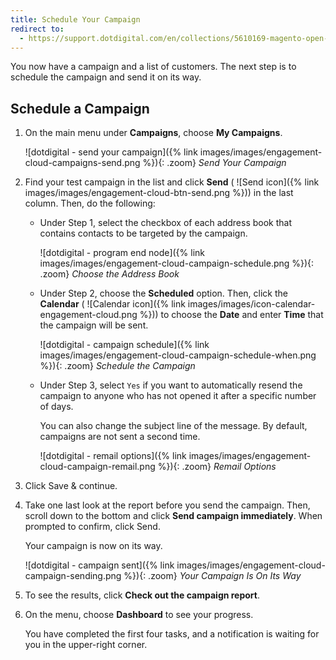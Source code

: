 ```yaml
---
title: Schedule Your Campaign
redirect to:
  - https://support.dotdigital.com/en/collections/5610169-magento-open-source-and-adobe-commerce
---
```


You now have a campaign and a list of customers. The next step is to schedule the campaign and send it on its way.

## Schedule a Campaign

1. On the main menu under **Campaigns**, choose **My Campaigns**.

    ![dotdigital - send your campaign]({% link images/images/engagement-cloud-campaigns-send.png %}){: .zoom}
    _Send Your Campaign_

1. Find your test campaign in the list and click **Send** ( ![Send icon]({% link images/images/engagement-cloud-btn-send.png %})) in the last column. Then, do the following:

    - Under Step 1, select the checkbox of each address book that contains contacts to be targeted by the campaign.

        ![dotdigital - program end node]({% link images/images/engagement-cloud-campaign-schedule.png %}){: .zoom}
        _Choose the Address Book_

    - Under Step 2, choose the **Scheduled** option. Then, click the **Calendar** ( ![Calendar icon]({% link images/images/icon-calendar-engagement-cloud.png %})) to choose the **Date** and enter **Time** that the campaign will be sent.

        ![dotdigital - campaign schedule]({% link images/images/engagement-cloud-campaign-schedule-when.png %}){: .zoom}
        _Schedule the Campaign_

    - Under Step 3, select `Yes` if you want to automatically resend the campaign to anyone who has not opened it after a specific number of days.

      You can also change the subject line of the message. By default, campaigns are not sent a second time.

        ![dotdigital - remail options]({% link images/images/engagement-cloud-campaign-remail.png %}){: .zoom}
        _Remail Options_

1. Click <span class="btn">Save & continue</span>.

1. Take one last look at the report before you send the campaign. Then, scroll down to the bottom and click **Send campaign immediately**. When prompted to confirm, click <span class="btn">Send</span>.

   Your campaign is now on its way.

    ![dotdigital - campaign sent]({% link images/images/engagement-cloud-campaign-sending.png %}){: .zoom}
    _Your Campaign Is On Its Way_

1. To see the results, click **Check out the campaign report**.

1. On the menu, choose **Dashboard** to see your progress.

   You have completed the first four tasks, and a notification is waiting for you in the upper-right corner.
